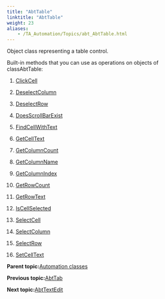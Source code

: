 ```yaml
--- 
title: "AbtTable"
linktitle: "AbtTable"
weight: 23
aliases: 
    - /TA_Automation/Topics/abt_AbtTable.html
---
```


Object class representing a table control.

Built-in methods that you can use as operations on objects of classAbtTable:

1.  [ClickCell](/TA_Automation/Topics/abt_ClickCell_13.html)  

2.  [DeselectColumn](/TA_Automation/Topics/abt_DeselectColumn_13.html)  

3.  [DeselectRow](/TA_Automation/Topics/abt_DeselectRow_13.html)  

4.  [DoesScrollBarExist](/TA_Automation/Topics/abt_DoesScrollBarExist_13.html)  

5.  [FindCellWithText](/TA_Automation/Topics/abt_FindCellWithText_13.html)  

6.  [GetCellText](/TA_Automation/Topics/abt_GetCellText_13.html)  

7.  [GetColumnCount](/TA_Automation/Topics/abt_GetColumnCount_13.html)  

8.  [GetColumnName](/TA_Automation/Topics/abt_GetColumnName_13.html)  

9.  [GetColumnIndex](/TA_Automation/Topics/abt_GetColumnIndex.html)  

10. [GetRowCount](/TA_Automation/Topics/abt_GetRowCount_13.html)  

11. [GetRowText](/TA_Automation/Topics/abt_GetRowText_13.html)  

12. [IsCellSelected](/TA_Automation/Topics/abt_IsCellSelected_13.html)  

13. [SelectCell](/TA_Automation/Topics/abt_SelectCell_13.html)  

14. [SelectColumn](/TA_Automation/Topics/abt_SelectColumn_13.html)  

15. [SelectRow](/TA_Automation/Topics/abt_SelectRow_13.html)  

16. [SetCellText](/TA_Automation/Topics/abt_SetCellText_13.html)  


**Parent topic:**[Automation classes](/TA_Automation/Topics/abt_methods_abt.html)

**Previous topic:**[AbtTab](/TA_Automation/Topics/abt_AbtTab.html)

**Next topic:**[AbtTextEdit](/TA_Automation/Topics/abt_AbtTextEdit.html)

